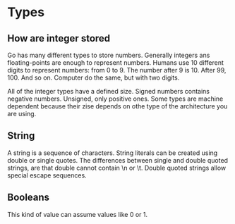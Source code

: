 # Types

## How are integer stored

Go has many different types to store numbers. Generally integers ans floating-points are enough to represent numbers. Humans use 10 different digits to represent numbers: from 0 to 9. The number after 9 is 10. After 99, 100. And so on. Computer do the same, but with two digits.

All of the integer types have a defined size. Signed numbers contains negative numbers. Unsigned, only positive ones. Some types are machine dependent because their zise depends on othe type of the architecture you are using.

## String

A string is a sequence of characters. String literals can be created using double or single quotes. The differences between single and double quoted strings, are that double cannot contain \n or \t. Double quoted strings allow special escape sequences. 

## Booleans

This kind of value can assume values like 0 or 1.